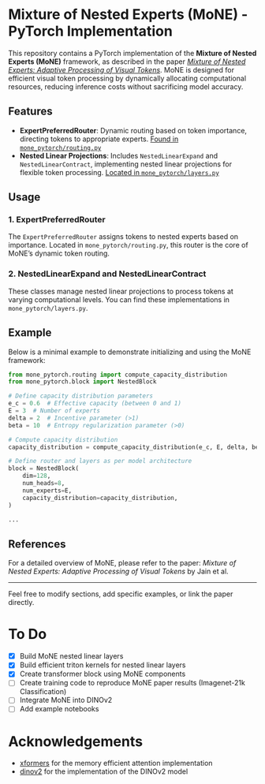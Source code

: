 # Mixture of Nested Experts (MoNE) - PyTorch Implementation

This repository contains a PyTorch implementation of the **Mixture of Nested Experts (MoNE)** framework, as described in the paper _[Mixture of Nested Experts: Adaptive Processing of Visual Tokens](https://arxiv.org/abs/2407.19985)_. MoNE is designed for efficient visual token processing by dynamically allocating computational resources, reducing inference costs without sacrificing model accuracy.

## Features

- **ExpertPreferredRouter**: Dynamic routing based on token importance, directing tokens to appropriate experts. [Found in `mone_pytorch/routing.py`](mone_pytorch/routing.py)
- **Nested Linear Projections**: Includes `NestedLinearExpand` and `NestedLinearContract`, implementing nested linear projections for flexible token processing. [Located in `mone_pytorch/layers.py`](mone_pytorch/layers.py)

## Usage

### 1. ExpertPreferredRouter

The `ExpertPreferredRouter` assigns tokens to nested experts based on importance. Located in `mone_pytorch/routing.py`, this router is the core of MoNE’s dynamic token routing.

### 2. NestedLinearExpand and NestedLinearContract

These classes manage nested linear projections to process tokens at varying computational levels. You can find these implementations in `mone_pytorch/layers.py`.


## Example

Below is a minimal example to demonstrate initializing and using the MoNE framework:

```python
from mone_pytorch.routing import compute_capacity_distribution
from mone_pytorch.block import NestedBlock

# Define capacity distribution parameters
e_c = 0.6  # Effective capacity (between 0 and 1)
E = 3  # Number of experts
delta = 2  # Incentive parameter (>1)
beta = 10  # Entropy regularization parameter (>0)

# Compute capacity distribution
capacity_distribution = compute_capacity_distribution(e_c, E, delta, beta)

# Define router and layers as per model architecture
block = NestedBlock(
    dim=128,
    num_heads=8,
    num_experts=E,
    capacity_distribution=capacity_distribution,
)

...
```

## References

For a detailed overview of MoNE, please refer to the paper: _Mixture of Nested Experts: Adaptive Processing of Visual Tokens_ by Jain et al.

---

Feel free to modify sections, add specific examples, or link the paper directly.

# To Do
- [x] Build MoNE nested linear layers
- [x] Build efficient triton kernels for nested linear layers
- [x] Create transformer block using MoNE components
- [ ] Create training code to reproduce MoNE paper results (Imagenet-21k Classification)
- [ ] Integrate MoNE into DINOv2
- [ ] Add example notebooks

# Acknowledgements

- [xformers](https://github.com/facebookresearch/xformers) for the memory efficient attention implementation
- [dinov2](https://github.com/facebookresearch/dinov2) for the implementation of the DINOv2 model

